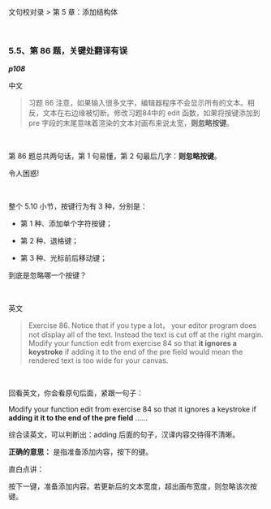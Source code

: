 文句校对录 > 第 5 章：添加结构体

<br>

### 5.5、第 86 题，关键处翻译有误
***p108***

>
中文

>习题 86 注意，如果输入很多文字，编辑器程序不会显示所有的文本。相反，文本在右边缘被切断。修改习题84中的 edit 函数，如果将按键添加到 pre 字段的末尾意味着渲染的文本对画布来说太宽，**则忽略按键**。

<br>

第 86 题总共两句话，第 1 句易懂，第 2 句最后几字：**则忽略按键**。

令人困惑!

<br>

整个 5.10 小节，按键行为有 3 种，分别是：

- 第 1 种、添加单个字符按键；

- 第 2 种、退格键；

- 第 3 种、光标前后移动键；

到底是忽略哪一个按键？

<br>

英文

>Exercise 86. Notice that if you type a lot， your editor program does not display all of the text. Instead the text is cut off at the right margin. Modify your function edit from exercise 84 so that **it ignores a keystroke** if adding it to the end of the pre field would mean the rendered text is too wide for your canvas.

<br>

回看英文，你会看原句后面，紧跟一句子：

Modify your function edit from exercise 84 so that it ignores a keystroke if **adding it it to the end of the pre field** …… 

综合读英文，可以判断出：adding 后面的句子，汉译内容交待得不清晰。

**正确的意思：** 是指准备添加内容，按下的键。

直白点讲：

按下一键，准备添加内容。若更新后的文本宽度，超出画布宽度，则忽略该次按键。